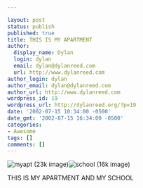 ```yaml
---

layout: post
status: publish
published: true
title: THIS IS MY APARTMENT
author:
  display_name: Dylan
  login: dylan
  email: dylan@dylanreed.com
  url: http://www.dylanreed.com
author_login: dylan
author_email: dylan@dylanreed.com
author_url: http://www.dylanreed.com
wordpress_id: 19
wordpress_url: http://dylanreed.org/?p=19
date: '2002-07-15 10:34:00 -0500'
date_gmt: '2002-07-15 16:34:00 -0500'
categories:
- Awesome
tags: []
comments: []
---
```


![myapt (23k image)][1]![school (16k image)][2]

   [1]: http://dylanreed.org/archives/myapt.jpg
   [2]: http://dylanreed.org/archives/school.jpg

THIS IS MY APARTMENT AND MY SCHOOL
